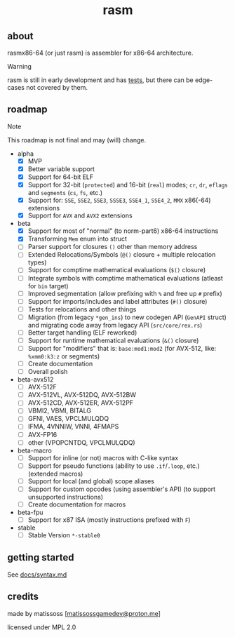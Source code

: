 <div align=center>
    <h1>rasm</h1>
</div>

## about

rasmx86-64 (or just rasm) is assembler for x86-64 architecture.

> [!WARNING]
> rasm is still in early development and has [tests](tests), but there can be edge-cases not covered by them.

## roadmap

> [!NOTE]
> This roadmap is not final and may (will) change.

- alpha
    - [x] MVP
    - [x] Better variable support
    - [x] Support for 64-bit ELF
    - [x] Support for 32-bit (`protected`) and 16-bit (`real`) modes; `cr`, `dr`, `eflags` and `segments` (`cs`, `fs`, etc.)
    - [x] Support for: `SSE`, `SSE2`, `SSE3`, `SSSE3`, `SSE4_1`, `SSE4_2`, `MMX` x86(-64) extensions
    - [x] Support for `AVX` and `AVX2` extensions
- beta
    - [x] Support for most of "normal" (to norm-part6) x86-64 instructions
    - [x] Transforming `Mem` enum into struct
    - [ ] Parser support for closures `()` other than memory address
    - [ ] Extended Relocations/Symbols (`@()` closure + multiple relocation types)
    - [ ] Support for comptime mathematical evaluations (`$()` closure)
    - [ ] Integrate symbols with comptime mathematical evaluations (atleast for `bin` target)
    - [ ] Improved segmentation (allow prefixing with `%` and free up `#` prefix)
    - [ ] Support for imports/includes and label attributes (`#()` closure)
    - [ ] Tests for relocations and other things
    - [ ] Migration (from legacy `*gen_ins`) to new codegen API (`GenAPI` struct) and migrating code away from legacy API (`src/core/rex.rs`)
    - [ ] Better target handling (ELF reworked)
    - [ ] Support for runtime mathematical evaluations (`&()` closure)
    - [ ] Support for "modifiers" that is: `base:mod1:mod2` (for AVX-512, like: `%xmm0:k3:z` or segments)
    - [ ] Create documentation
    - [ ] Overall polish
- beta-avx512
    - [ ] AVX-512F
    - [ ] AVX-512VL, AVX-512DQ, AVX-512BW
    - [ ] AVX-512CD, AVX-512ER, AVX-512PF
    - [ ] VBMI2, VBMI, BITALG
    - [ ] GFNI, VAES, VPCLMULQDQ
    - [ ] IFMA, 4VNNIW, VNNI, 4FMAPS
    - [ ] AVX-FP16
    - [ ] other (VPOPCNTDQ, VPCLMULQDQ)
- beta-macro
    - [ ] Support for inline (or not) macros with C-like syntax
    - [ ] Support for pseudo functions (ability to use `.if`/`.loop`, etc.) (extended macros)
    - [ ] Support for local (and global) scope aliases
    - [ ] Support for custom opcodes (using assembler's API) (to support unsupported instructions)
    - [ ] Create documentation for macros
- beta-fpu
    - [ ] Support for x87 ISA (mostly instructions prefixed with `F`)
- stable
    - [ ] Stable Version `*-stable0`

## getting started

See [docs/syntax.md](docs/syntax.md)

## credits

made by matissoss [matissossgamedev@proton.me]

licensed under MPL 2.0
